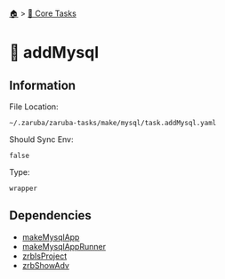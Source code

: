 <!--startTocHeader-->
[🏠](../README.md) > [🥝 Core Tasks](README.md)
# 🐬 addMysql
<!--endTocHeader-->

## Information

File Location:

    ~/.zaruba/zaruba-tasks/make/mysql/task.addMysql.yaml

Should Sync Env:

    false

Type:

    wrapper


## Dependencies

* [makeMysqlApp](make-mysql-app.md)
* [makeMysqlAppRunner](make-mysql-app-runner.md)
* [zrbIsProject](zrb-is-project.md)
* [zrbShowAdv](zrb-show-adv.md)